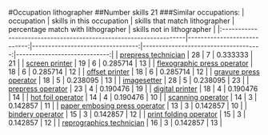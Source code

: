 #Occupation lithographer
##Number skills 21
###Similar occupations:
| occupation                                                        |   skills in this occupation |   skills that match lithographer |   percentage match with lithographer |   skills not in lithographer |
|:------------------------------------------------------------------|----------------------------:|---------------------------------:|-------------------------------------:|-----------------------------:|
| [prepress technician](prepress_technician.md)                     |                          28 |                                7 |                             0.333333 |                           21 |
| [screen printer](screen_printer.md)                               |                          19 |                                6 |                             0.285714 |                           13 |
| [flexographic press operator](flexographic_press_operator.md)     |                          18 |                                6 |                             0.285714 |                           12 |
| [offset printer](offset_printer.md)                               |                          18 |                                6 |                             0.285714 |                           12 |
| [gravure press operator](gravure_press_operator.md)               |                          18 |                                5 |                             0.238095 |                           13 |
| [imagesetter](imagesetter.md)                                     |                          28 |                                5 |                             0.238095 |                           23 |
| [prepress operator](prepress_operator.md)                         |                          23 |                                4 |                             0.190476 |                           19 |
| [digital printer](digital_printer.md)                             |                          18 |                                4 |                             0.190476 |                           14 |
| [hot foil operator](hot_foil_operator.md)                         |                          14 |                                4 |                             0.190476 |                           10 |
| [scanning operator](scanning_operator.md)                         |                          14 |                                3 |                             0.142857 |                           11 |
| [paper embosing press operator](paper_embosing_press_operator.md) |                          13 |                                3 |                             0.142857 |                           10 |
| [bindery operator](bindery_operator.md)                           |                          15 |                                3 |                             0.142857 |                           12 |
| [print folding operator](print_folding_operator.md)               |                          15 |                                3 |                             0.142857 |                           12 |
| [reprographics technician](reprographics_technician.md)           |                          16 |                                3 |                             0.142857 |                           13 |
